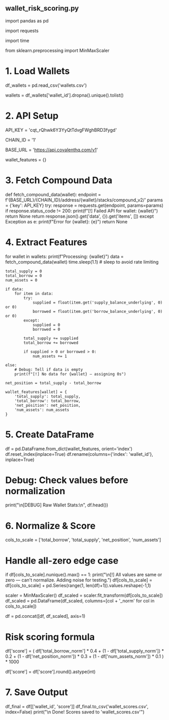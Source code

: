 wallet_risk_scoring.py
----------------------------------

import pandas as pd

import requests

import time

from sklearn.preprocessing import MinMaxScaler

# 1. Load Wallets
df_wallets = pd.read_csv('wallets.csv')

wallets = df_wallets['wallet_id'].dropna().unique().tolist()

# 2. API Setup
API_KEY = 'cqt_rQhwk6Y3YyQtTdvgFWghBRD3fygd'  

CHAIN_ID = '1'

BASE_URL = 'https://api.covalenthq.com/v1'

wallet_features = {}

# 3. Fetch Compound Data
def fetch_compound_data(wallet):
    endpoint = f'{BASE_URL}/{CHAIN_ID}/address/{wallet}/stacks/compound_v2/'
    params = {'key': API_KEY}
    try:
        response = requests.get(endpoint, params=params)
        if response.status_code != 200:
            print(f"[!] Failed API for wallet: {wallet}")
            return None
        return response.json().get('data', {}).get('items', [])
    except Exception as e:
        print(f"Error for {wallet}: {e}")
        return None

# 4. Extract Features
for wallet in wallets:
    print(f"Processing: {wallet}")
    data = fetch_compound_data(wallet)
    time.sleep(1.1)  # sleep to avoid rate limiting

    total_supply = 0
    total_borrow = 0
    num_assets = 0

    if data:
        for item in data:
            try:
                supplied = float(item.get('supply_balance_underlying', 0) or 0)
                borrowed = float(item.get('borrow_balance_underlying', 0) or 0)
            except:
                supplied = 0
                borrowed = 0

            total_supply += supplied
            total_borrow += borrowed

            if supplied > 0 or borrowed > 0:
                num_assets += 1

    else:
        # Debug: Tell if data is empty
        print(f"[!] No data for {wallet} — assigning 0s")

    net_position = total_supply - total_borrow

    wallet_features[wallet] = {
        'total_supply': total_supply,
        'total_borrow': total_borrow,
        'net_position': net_position,
        'num_assets': num_assets
    }

# 5. Create DataFrame
df = pd.DataFrame.from_dict(wallet_features, orient='index')
df.reset_index(inplace=True)
df.rename(columns={'index': 'wallet_id'}, inplace=True)

# Debug: Check values before normalization
print("\n[DEBUG] Raw Wallet Stats:\n", df.head())

# 6. Normalize & Score
cols_to_scale = ['total_borrow', 'total_supply', 'net_position', 'num_assets']

# Handle all-zero edge case
if df[cols_to_scale].nunique().max() == 1:
    print("\n[!] All values are same or zero — can't normalize. Adding noise for testing.")
    df[cols_to_scale] = df[cols_to_scale] + pd.Series(range(1, len(df)+1)).values.reshape(-1,1)

scaler = MinMaxScaler()
df_scaled = scaler.fit_transform(df[cols_to_scale])
df_scaled = pd.DataFrame(df_scaled, columns=[col + '_norm' for col in cols_to_scale])

df = pd.concat([df, df_scaled], axis=1)

# Risk scoring formula
df['score'] = (
    df['total_borrow_norm'] * 0.4 +
    (1 - df['total_supply_norm']) * 0.2 +
    (1 - df['net_position_norm']) * 0.3 +
    (1 - df['num_assets_norm']) * 0.1
) * 1000

df['score'] = df['score'].round().astype(int)

# 7. Save Output
df_final = df[['wallet_id', 'score']]
df_final.to_csv('wallet_scores.csv', index=False)
print("\n Done! Scores saved to 'wallet_scores.csv'")
